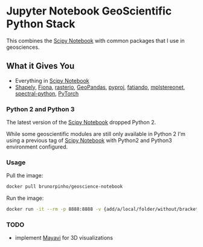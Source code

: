 # Jupyter Notebook GeoScientific Python Stack

This combines the [Scipy Notebook](https://github.com/jupyter/docker-stacks/tree/master/scipy-notebook) with common packages that I use in geosciences.

## What it Gives You

* Everything in [Scipy Notebook](https://github.com/jupyter/docker-stacks/tree/master/scipy-notebook)
* [Shapely](https://github.com/Toblerity/Shapely),
	[Fiona](https://github.com/Toblerity/Fiona),
	[rasterio](https://github.com/mapbox/rasterio),
	[GeoPandas](https://github.com/geopandas/geopandas),
	[pyproj](https://github.com/jswhit/pyproj),
	[fatiando](https://github.com/fatiando/fatiando),
	[mplstereonet](https://github.com/joferkington/mplstereonet),
	[spectral-python](https://github.com/spectralpython/spectral),
	[PyTorch](http://pytorch.org)

### Python 2 and Python 3

The latest version of the [Scipy Notebook](https://github.com/jupyter/docker-stacks/tree/master/scipy-notebook) dropped Python 2.

While some geoscientific modules are still only available in Python 2 I'm using a previous tag of [Scipy Notebook](https://github.com/jupyter/docker-stacks/tree/master/scipy-notebook) with Python2 and Python3 environment configured.

### Usage

Pull the image:

```bash
docker pull brunorpinho/geoscience-notebook
```

Run the image:

```bash
docker run -it --rm -p 8888:8888 -v {add/a/local/folder/without/brackets}:/home/jovyan/work brunorpinho/geoscience-notebook:latest
```

### TODO

* implement [Mayavi](http://docs.enthought.com/mayavi/mayavi/) for 3D visualizations
